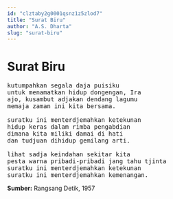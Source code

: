 ```yaml
---
id: "clztaby2g0001qsnz1z5zlod7"
title: "Surat Biru"
author: "A.S. Dharta"
slug: "surat-biru"
---
```


# Surat Biru

<pre>
kutumpahkan segala daja puisiku
untuk menamatkan hidup dongengan, Ira
ajo, kusambut adjakan dendang lagumu
memaja zaman ini kita bersama.

suratku ini menterdjemahkan ketekunan
hidup keras dalam rimba pengabdian
dimana kita miliki damai di hati
dan tudjuan dihidup gemilang arti.

lihat sadja keindahan sekitar kita
pesta warna pribadi-pribadi jang tahu tjinta
suratku ini menterdjemahkan ketekunan
suratku ini menterdjemahkan kemenangan.
</pre>

**Sumber:** Rangsang Detik, 1957

